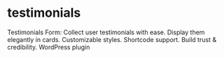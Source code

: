 # testimonials
Testimonials Form: Collect user testimonials with ease. Display them elegantly in cards. Customizable styles. Shortcode support. Build trust &amp; credibility. WordPress plugin
